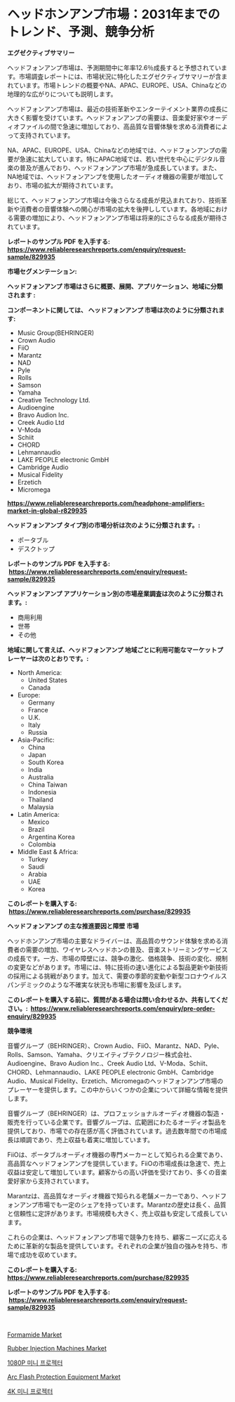 <p><h1>ヘッドホンアンプ市場：2031年までのトレンド、予測、競争分析</h1></p><p><strong>エグゼクティブサマリー</strong></p>
<p><p>ヘッドフォンアンプ市場は、予測期間中に年率12.6％成長すると予想されています。市場調査レポートには、市場状況に特化したエグゼクティブサマリーが含まれています。市場トレンドの概要やNA、APAC、EUROPE、USA、Chinaなどの地理的な広がりについても説明します。</p><p>ヘッドフォンアンプ市場は、最近の技術革新やエンターテイメント業界の成長に大きく影響を受けています。ヘッドフォンアンプの需要は、音楽愛好家やオーディオファイルの間で急速に増加しており、高品質な音響体験を求める消費者によって支持されています。</p><p>NA、APAC、EUROPE、USA、Chinaなどの地域では、ヘッドフォンアンプの需要が急速に拡大しています。特にAPAC地域では、若い世代を中心にデジタル音楽の普及が進んでおり、ヘッドフォンアンプ市場が急成長しています。また、NA地域では、ヘッドフォンアンプを使用したオーディオ機器の需要が増加しており、市場の拡大が期待されています。</p><p>総じて、ヘッドフォンアンプ市場は今後さらなる成長が見込まれており、技術革新や消費者の音響体験への関心が市場の拡大を後押ししています。各地域における需要の増加により、ヘッドフォンアンプ市場は将来的にさらなる成長が期待されています。</p></p>
<p><strong>レポートのサンプル PDF を入手する: <a href="https://www.reliableresearchreports.com/enquiry/request-sample/829935">https://www.reliableresearchreports.com/enquiry/request-sample/829935</a></strong></p>
<p><strong>市場セグメンテーション:</strong></p>
<p><strong> ヘッドフォンアンプ 市場はさらに概要、展開、アプリケーション、地域に分類されます :</strong></p>
<p><strong>コンポーネントに関しては、 ヘッドフォンアンプ 市場は次のように分類されます: &nbsp;</strong></p>
<p><ul><li>Music Group(BEHRINGER)</li><li>Crown Audio</li><li>FiiO</li><li>Marantz</li><li>NAD</li><li>Pyle</li><li>Rolls</li><li>Samson</li><li>Yamaha</li><li>Creative Technology Ltd.</li><li>Audioengine</li><li>Bravo Audion Inc.</li><li>Creek Audio Ltd</li><li>V-Moda</li><li>Schiit</li><li>CHORD</li><li>Lehmannaudio</li><li>LAKE PEOPLE electronic GmbH</li><li>Cambridge Audio</li><li>Musical Fidelity</li><li>Erzetich</li><li>Micromega</li></ul></p>
<p><strong><a href="https://www.reliableresearchreports.com/headphone-amplifiers-market-in-global-r829935">https://www.reliableresearchreports.com/headphone-amplifiers-market-in-global-r829935</a></strong></p>
<p><strong> ヘッドフォンアンプ タイプ別の市場分析は次のように分類されます。:</strong></p>
<p><ul><li>ポータブル</li><li>デスクトップ</li></ul></p>
<p><strong>レポートのサンプル PDF を入手する: &nbsp;<a href="https://www.reliableresearchreports.com/enquiry/request-sample/829935">https://www.reliableresearchreports.com/enquiry/request-sample/829935</a></strong></p>
<p><strong> ヘッドフォンアンプ アプリケーション別の市場産業調査は次のように分類されます。:</strong></p>
<p><ul><li>商用利用</li><li>世帯</li><li>その他</li></ul></p>
<p><strong>地域に関して言えば、ヘッドフォンアンプ 地域ごとに利用可能なマーケットプレーヤーは次のとおりです。:</strong></p>
<p><ul>
    <li>
        North America:
        <ul>
            <li>United States</li>
            <li>Canada</li>
        </ul>
    </li>
    <li>
        Europe:
        <ul>
            <li>Germany</li>
            <li>France</li>
            <li>U.K.</li>
            <li>Italy</li>
            <li>Russia</li>
        </ul>
    </li>
    <li>
        Asia-Pacific:
        <ul>
            <li>China</li>
            <li>Japan</li>
            <li>South Korea</li>
            <li>India</li>
            <li>Australia</li>
            <li>China Taiwan</li>
            <li>Indonesia</li>
            <li>Thailand</li>
            <li>Malaysia</li>
        </ul>
    </li>
    <li>
        Latin America:
        <ul>
            <li>Mexico</li>
            <li>Brazil</li>
            <li>Argentina Korea</li>
            <li>Colombia</li>
        </ul>
    </li>
    <li>
        Middle East & Africa:
        <ul>
            <li>Turkey</li>
            <li>Saudi</li>
            <li>Arabia</li>
            <li>UAE</li>
            <li>Korea</li>
        </ul>
    </li>
    </ul></p>
<p><strong>このレポートを購入する: &nbsp;<a href="https://www.reliableresearchreports.com/purchase/829935">https://www.reliableresearchreports.com/purchase/829935</a></strong></p>
<p><strong>ヘッドフォンアンプ の主な推進要因と障壁 市場</strong></p>
<p><p>ヘッドホンアンプ市場の主要なドライバーは、高品質のサウンド体験を求める消費者の需要の増加、ワイヤレスヘッドホンの普及、音楽ストリーミングサービスの成長です。一方、市場の障壁には、競争の激化、価格競争、技術の変化、規制の変更などがあります。市場には、特に技術の速い進化による製品更新や新技術の採用による挑戦があります。加えて、需要の季節的変動や新型コロナウイルスパンデミックのような不確実な状況も市場に影響を及ぼします。</p></p>
<p><strong>このレポートを購入する前に、質問がある場合は問い合わせるか、共有してください。:&nbsp; <a href="https://www.reliableresearchreports.com/enquiry/pre-order-enquiry/829935">https://www.reliableresearchreports.com/enquiry/pre-order-enquiry/829935</a></strong></p>
<p><strong>競争環境</strong></p>
<p><p>音響グループ（BEHRINGER）、Crown Audio、FiiO、Marantz、NAD、Pyle、Rolls、Samson、Yamaha、クリエイティブテクノロジー株式会社、Audioengine、Bravo Audion Inc.、Creek Audio Ltd、V-Moda、Schiit、CHORD、Lehmannaudio、LAKE PEOPLE electronic GmbH、Cambridge Audio、Musical Fidelity、Erzetich、Micromegaのヘッドフォンアンプ市場のプレーヤーを提供します。この中からいくつかの企業について詳細な情報を提供します。</p><p>音響グループ（BEHRINGER）は、プロフェッショナルオーディオ機器の製造・販売を行っている企業です。音響グループは、広範囲にわたるオーディオ製品を提供しており、市場での存在感が高く評価されています。過去数年間での市場成長は順調であり、売上収益も着実に増加しています。</p><p>FiiOは、ポータブルオーディオ機器の専門メーカーとして知られる企業であり、高品質なヘッドフォンアンプを提供しています。FiiOの市場成長は急速で、売上収益は安定して増加しています。顧客からの高い評価を受けており、多くの音楽愛好家から支持されています。</p><p>Marantzは、高品質なオーディオ機器で知られる老舗メーカーであり、ヘッドフォンアンプ市場でも一定のシェアを持っています。Marantzの歴史は長く、品質と信頼性に定評があります。市場規模も大きく、売上収益も安定して成長しています。</p><p>これらの企業は、ヘッドフォンアンプ市場で競争力を持ち、顧客ニーズに応えるために革新的な製品を提供しています。それぞれの企業が独自の強みを持ち、市場で成功を収めています。</p></p>
<p><strong>このレポートを購入する: &nbsp; <a href="https://www.reliableresearchreports.com/purchase/829935">https://www.reliableresearchreports.com/purchase/829935</a></strong></p>
<p><strong>レポートのサンプル PDF を入手する: &nbsp;<a href="https://www.reliableresearchreports.com/enquiry/request-sample/829935">https://www.reliableresearchreports.com/enquiry/request-sample/829935</a></strong><strong></strong></p>
<p>&nbsp;</p>
<p><p><a href="https://www.linkedin.com/pulse/formamide-market-size-trends-growth-outlook-forecasted-period-zo7cc?trackingId=79cD6zbwNY52XtKG2LhVkw%3D%3D">Formamide Market</a></p><p><a href="https://github.com/yemakinde/Market-Research-Report-List-2/blob/main/rubber-injection-machines-market.md">Rubber Injection Machines Market</a></p><p><a href="https://github.com/iansanftyord09878/Market-Research-Report-List-1/blob/main/509720022513.md">1080P 미니 프로젝터</a></p><p><a href="https://github.com/jsmusil/Market-Research-Report-List-2/blob/main/arc-flash-protection-equipment-market.md">Arc Flash Protection Equipment Market</a></p><p><a href="https://github.com/Skyleitney456456/Market-Research-Report-List-1/blob/main/344324222512.md">4K 미니 프로젝터</a></p></p>